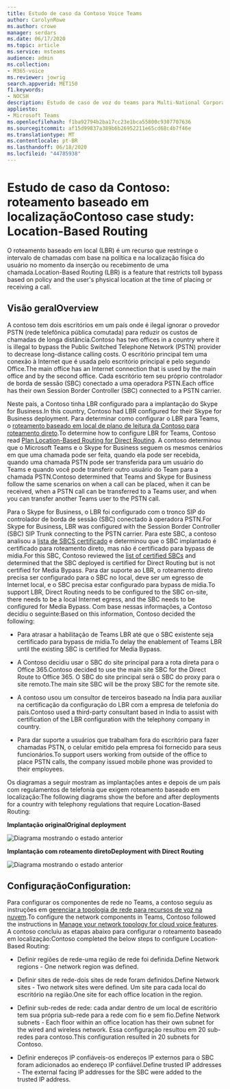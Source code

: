 ```yaml
---
title: Estudo de caso da Contoso Voice Teams
author: CarolynRowe
ms.author: crowe
manager: serdars
ms.date: 06/17/2020
ms.topic: article
ms.service: msteams
audience: admin
ms.collection:
- M365-voice
ms.reviewer: jowrig
search.appverid: MET150
f1.keywords:
- NOCSH
description: Estudo de caso de voz do teams para Multi-National Corporation
appliesto:
- Microsoft Teams
ms.openlocfilehash: f1ba92794b2ba17cc23e1bca55800c9307707636
ms.sourcegitcommit: af15d99837a389b6b26952211e65cd68c4b7f46e
ms.translationtype: MT
ms.contentlocale: pt-BR
ms.lasthandoff: 06/18/2020
ms.locfileid: "44785938"
---
```

# <a name="contoso-case-study-location-based-routing"></a><span data-ttu-id="370f5-103">Estudo de caso da Contoso: roteamento baseado em localização</span><span class="sxs-lookup"><span data-stu-id="370f5-103">Contoso case study: Location-Based Routing</span></span>

<span data-ttu-id="370f5-104">O roteamento baseado em local (LBR) é um recurso que restringe o intervalo de chamadas com base na política e na localização física do usuário no momento da inserção ou recebimento de uma chamada.</span><span class="sxs-lookup"><span data-stu-id="370f5-104">Location-Based Routing (LBR) is a feature that restricts toll bypass based on policy and the user's physical location at the time of placing or receiving a call.</span></span>  

## <a name="overview"></a><span data-ttu-id="370f5-105">Visão geral</span><span class="sxs-lookup"><span data-stu-id="370f5-105">Overview</span></span>

<span data-ttu-id="370f5-106">A contoso tem dois escritórios em um país onde é ilegal ignorar o provedor PSTN (rede telefônica pública comutada) para reduzir os custos de chamadas de longa distância.</span><span class="sxs-lookup"><span data-stu-id="370f5-106">Contoso has two offices in a country where it is illegal to bypass the Public Switched Telephone Network (PSTN) provider to decrease long-distance calling costs.</span></span> <span data-ttu-id="370f5-107">O escritório principal tem uma conexão à Internet que é usada pelo escritório principal e pelo segundo Office.</span><span class="sxs-lookup"><span data-stu-id="370f5-107">The main office has an Internet connection that is used by the main office and by the second office.</span></span> <span data-ttu-id="370f5-108">Cada escritório tem seu próprio controlador de borda de sessão (SBC) conectado a uma operadora PSTN.</span><span class="sxs-lookup"><span data-stu-id="370f5-108">Each office has their own Session Border Controller (SBC) connected to a PSTN carrier.</span></span>  
 
<span data-ttu-id="370f5-109">Neste país, a Contoso tinha LBR configurado para a implantação do Skype for Business.</span><span class="sxs-lookup"><span data-stu-id="370f5-109">In this country, Contoso had LBR configured for their Skype for Business deployment.</span></span> <span data-ttu-id="370f5-110">Para determinar como configurar o LBR para Teams, o [roteamento baseado em local de plano de leitura da Contoso para roteamento direto](location-based-routing-plan.md).</span><span class="sxs-lookup"><span data-stu-id="370f5-110">To determine how to configure LBR for Teams, Contoso read [Plan Location-Based Routing for Direct Routing](location-based-routing-plan.md).</span></span> <span data-ttu-id="370f5-111">A contoso determinou que o Microsoft Teams e o Skype for Business seguem os mesmos cenários em que uma chamada pode ser feita, quando ela pode ser recebida, quando uma chamada PSTN pode ser transferida para um usuário do Teams e quando você pode transferir outro usuário do Team para a chamada PSTN.</span><span class="sxs-lookup"><span data-stu-id="370f5-111">Contoso determined that Teams and Skype for Business follow the same scenarios on when a call can be placed, when it can be received, when a PSTN call can be transferred to a Teams user, and when you can transfer another Teams user to the PSTN call.</span></span>  

<span data-ttu-id="370f5-112">Para o Skype for Business, o LBR foi configurado com o tronco SIP do controlador de borda de sessão (SBC) conectado à operadora PSTN.</span><span class="sxs-lookup"><span data-stu-id="370f5-112">For Skype for Business, LBR was configured with the Session Border Controller (SBC) SIP Trunk connecting to the PSTN carrier.</span></span> <span data-ttu-id="370f5-113">Para este SBC, a contoso analisou a [lista de SBCS certificado](direct-routing-border-controllers.md) e determinou que o SBC implantado é certificado para roteamento direto, mas não é certificado para bypass de mídia.</span><span class="sxs-lookup"><span data-stu-id="370f5-113">For this SBC, Contoso reviewed the [list of certified SBCs](direct-routing-border-controllers.md) and determined that the SBC deployed is certified for Direct Routing but is not certified for Media Bypass.</span></span> <span data-ttu-id="370f5-114">Para dar suporte ao LBR, o roteamento direto precisa ser configurado para o SBC no local, deve ser um egresso de Internet local, e o SBC precisa estar configurado para bypass de mídia.</span><span class="sxs-lookup"><span data-stu-id="370f5-114">To support LBR, Direct Routing needs to be configured to the SBC on-site, there needs to be a local Internet egress, and the SBC needs to be configured for Media Bypass.</span></span> <span data-ttu-id="370f5-115">Com base nessas informações, a Contoso decidiu o seguinte:</span><span class="sxs-lookup"><span data-stu-id="370f5-115">Based on this information, Contoso decided the following:</span></span>

- <span data-ttu-id="370f5-116">Para atrasar a habilitação de Teams LBR até que o SBC existente seja certificado para bypass de mídia.</span><span class="sxs-lookup"><span data-stu-id="370f5-116">To delay the enablement of Teams LBR until the existing SBC is certified for Media Bypass.</span></span>   

- <span data-ttu-id="370f5-117">A Contoso decidiu usar o SBC do site principal para a rota direta para o Office 365.</span><span class="sxs-lookup"><span data-stu-id="370f5-117">Contoso decided to use the main site SBC for the Direct Route to Office 365.</span></span>  <span data-ttu-id="370f5-118">O SBC do site principal será o SBC do proxy para o site remoto.</span><span class="sxs-lookup"><span data-stu-id="370f5-118">The main site SBC will be the proxy SBC for the remote site.</span></span>  

- <span data-ttu-id="370f5-119">A contoso usou um consultor de terceiros baseado na Índia para auxiliar na certificação da configuração do LBR com a empresa de telefonia do país.</span><span class="sxs-lookup"><span data-stu-id="370f5-119">Contoso used a third-party consultant based in India to assist with certification of the LBR configuration with the telephony company in country.</span></span>  

- <span data-ttu-id="370f5-120">Para dar suporte a usuários que trabalham fora do escritório para fazer chamadas PSTN, o celular emitido pela empresa foi fornecido para seus funcionários.</span><span class="sxs-lookup"><span data-stu-id="370f5-120">To support users working from outside of the office to place PSTN calls, the company issued mobile phone was provided to their employees.</span></span> 

<span data-ttu-id="370f5-121">Os diagramas a seguir mostram as implantações antes e depois de um país com regulamentos de telefonia que exigem roteamento baseado em localização:</span><span class="sxs-lookup"><span data-stu-id="370f5-121">The following diagrams show the before and after deployments for a country with telephony regulations that require Location-Based Routing:</span></span>

<span data-ttu-id="370f5-122">**Implantação original**</span><span class="sxs-lookup"><span data-stu-id="370f5-122">**Original deployment**</span></span>

![Diagrama mostrando o estado anterior](media/voice-case-study-5.png)

<span data-ttu-id="370f5-124">**Implantação com roteamento direto**</span><span class="sxs-lookup"><span data-stu-id="370f5-124">**Deployment with Direct Routing**</span></span>

![Diagrama mostrando o estado anterior](media/voice-case-study-6.png)


## <a name="configuration"></a><span data-ttu-id="370f5-126">Configuração</span><span class="sxs-lookup"><span data-stu-id="370f5-126">Configuration:</span></span> 

<span data-ttu-id="370f5-127">Para configurar os componentes de rede no Teams, a contoso seguiu as instruções em [gerenciar a topologia de rede para recursos de voz na nuvem](manage-your-network-topology.md).</span><span class="sxs-lookup"><span data-stu-id="370f5-127">To configure the network components in Teams, Contoso followed the instructions in [Manage your network topology for cloud voice features](manage-your-network-topology.md).</span></span> <span data-ttu-id="370f5-128">A contoso concluiu as etapas abaixo para configurar o roteamento baseado em localização:</span><span class="sxs-lookup"><span data-stu-id="370f5-128">Contoso completed the below steps to configure Location-Based Routing:</span></span> 

- <span data-ttu-id="370f5-129">Definir regiões de rede-uma região de rede foi definida.</span><span class="sxs-lookup"><span data-stu-id="370f5-129">Define Network regions -  One network region was defined.</span></span> 

- <span data-ttu-id="370f5-130">Definir sites de rede-dois sites de rede foram definidos.</span><span class="sxs-lookup"><span data-stu-id="370f5-130">Define Network sites - Two network sites were defined.</span></span> <span data-ttu-id="370f5-131">Um site para cada local do escritório na região.</span><span class="sxs-lookup"><span data-stu-id="370f5-131">One site for each office location in the region.</span></span>

- <span data-ttu-id="370f5-132">Definir sub-redes de rede: cada andar dentro de um local de escritório tem sua própria sub-rede para a rede com fio e sem fio.</span><span class="sxs-lookup"><span data-stu-id="370f5-132">Define Network subnets - Each floor within an office location has their own subnet for the wired and wireless network.</span></span> <span data-ttu-id="370f5-133">Essa configuração resultou em 20 sub-redes para contoso.</span><span class="sxs-lookup"><span data-stu-id="370f5-133">This configuration resulted in 20 subnets for Contoso.</span></span> 

- <span data-ttu-id="370f5-134">Definir endereços IP confiáveis-os endereços IP externos para o SBC foram adicionados ao endereço IP confiável.</span><span class="sxs-lookup"><span data-stu-id="370f5-134">Define trusted IP addresses - The external facing IP addresses for the SBC were added to the trusted IP address.</span></span>  


